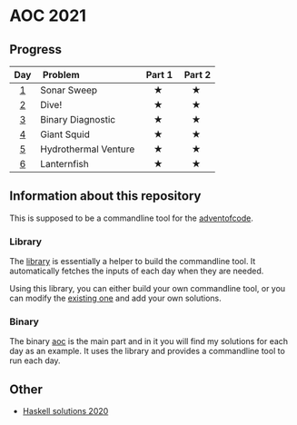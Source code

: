 # AOC 2021

## Progress

| Day | Problem | Part 1 | Part 2 |
| :-: |	:------- | :----: | :----: |
| [1](aoc/src/days/one.rs) | Sonar Sweep | ★ | ★ |
| [2](aoc/src/days/two.rs) | Dive! | ★ | ★ |
| [3](aoc/src/days/three.rs) | Binary Diagnostic | ★ | ★ |
| [4](aoc/src/days/four.rs) | Giant Squid | ★ | ★ |
| [5](aoc/src/days/five.rs) | Hydrothermal Venture | ★ | ★ |
| [6](aoc/src/days/six.rs) | Lanternfish | ★ | ★ |
<!--
| [7](aoc/src/days/seven.rs) |  |  |  |
| [8](aoc/src/days/eight.rs) |  |  |  |
| [9](aoc/src/days/nine.rs) |  |  |  |
| [10](aoc/src/days/ten.rs) |  |  |  |
| [11](aoc/src/days/eleven.rs) |  |  |  |
| [12](aoc/src/days/twelve.rs) |  |  |  |
| [13](aoc/src/days/thirteem.rs) |  |  |  |
| [14](aoc/src/days/fourteen.rs) |  |  |  |
| [15](aoc/src/days/fifteen.rs) |  |  |  |
| [16](aoc/src/days/sixteen.rs) |  |  |  |
| [17](aoc/src/days/seventeen.rs) |  |  |  |
| [18](aoc/src/days/eighteen.rs) |  |  |  |
| [19](aoc/src/days/nineteeen.rs) |  |  |  |
| [20](aoc/src/days/twenty.rs) |  |  |  |
| [21](aoc/src/days/twentyone.rs) |  |  |  |
| [22](aoc/src/days/twentytwo.rs) |  |  |  |
| [23](aoc/src/days/twentythree.rs) |  |  |  |
| [24](aoc/src/days/twentyfour.rs) |  |  |  |
| [25](aoc/src/days/twentyfive.rs) |  |  |  |
-->

## Information about this repository

This is supposed to be a commandline tool for the [adventofcode](https://adventofcode.com/2021).

### Library

The [library](./libaoc) is essentially a helper to build the commandline tool. It automatically fetches the inputs of each day when they are needed.

Using this library, you can either build your own commandline tool, or you can modify the [existing one](./aoc) and add your own solutions.

### Binary

The binary [aoc](./aoc) is the main part and in it you will find my solutions for each day as an example. It uses the library and provides a commandline tool to run each day.

## Other
- [Haskell solutions 2020](https://github.com/wiebecommajonas/aoc-2020)